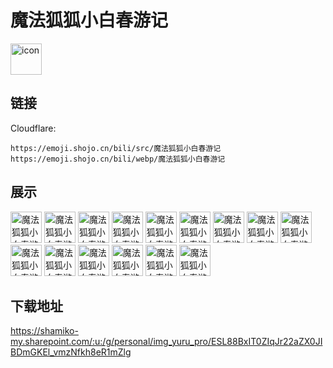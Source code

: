 # 魔法狐狐小白春游记
<img src="https://emoji.shojo.cn/bili/src/魔法狐狐小白春游记/icon.png" width="50" height="50" alt="icon">

## 链接
Cloudflare:
```
https://emoji.shojo.cn/bili/src/魔法狐狐小白春游记
https://emoji.shojo.cn/bili/webp/魔法狐狐小白春游记
```
## 展示
<img src="https://emoji.shojo.cn/bili/src/魔法狐狐小白春游记/魔法狐狐小白春游记-侦查.png" width="50" height="50" alt="魔法狐狐小白春游记-侦查">
<img src="https://emoji.shojo.cn/bili/src/魔法狐狐小白春游记/魔法狐狐小白春游记-亲亲.png" width="50" height="50" alt="魔法狐狐小白春游记-亲亲">
<img src="https://emoji.shojo.cn/bili/src/魔法狐狐小白春游记/魔法狐狐小白春游记-好学.png" width="50" height="50" alt="魔法狐狐小白春游记-好学">
<img src="https://emoji.shojo.cn/bili/src/魔法狐狐小白春游记/魔法狐狐小白春游记-爆哭.png" width="50" height="50" alt="魔法狐狐小白春游记-爆哭">
<img src="https://emoji.shojo.cn/bili/src/魔法狐狐小白春游记/魔法狐狐小白春游记-害怕.png" width="50" height="50" alt="魔法狐狐小白春游记-害怕">
<img src="https://emoji.shojo.cn/bili/src/魔法狐狐小白春游记/魔法狐狐小白春游记-打call.png" width="50" height="50" alt="魔法狐狐小白春游记-打call">
<img src="https://emoji.shojo.cn/bili/src/魔法狐狐小白春游记/魔法狐狐小白春游记-给心心.png" width="50" height="50" alt="魔法狐狐小白春游记-给心心">
<img src="https://emoji.shojo.cn/bili/src/魔法狐狐小白春游记/魔法狐狐小白春游记-心心.png" width="50" height="50" alt="魔法狐狐小白春游记-心心">
<img src="https://emoji.shojo.cn/bili/src/魔法狐狐小白春游记/魔法狐狐小白春游记-接心心.png" width="50" height="50" alt="魔法狐狐小白春游记-接心心">
<img src="https://emoji.shojo.cn/bili/src/魔法狐狐小白春游记/魔法狐狐小白春游记-当事狐.png" width="50" height="50" alt="魔法狐狐小白春游记-当事狐">
<img src="https://emoji.shojo.cn/bili/src/魔法狐狐小白春游记/魔法狐狐小白春游记-酷狐.png" width="50" height="50" alt="魔法狐狐小白春游记-酷狐">
<img src="https://emoji.shojo.cn/bili/src/魔法狐狐小白春游记/魔法狐狐小白春游记-真诚.png" width="50" height="50" alt="魔法狐狐小白春游记-真诚">
<img src="https://emoji.shojo.cn/bili/src/魔法狐狐小白春游记/魔法狐狐小白春游记-我要闹了.png" width="50" height="50" alt="魔法狐狐小白春游记-我要闹了">
<img src="https://emoji.shojo.cn/bili/src/魔法狐狐小白春游记/魔法狐狐小白春游记-整点雪糕.png" width="50" height="50" alt="魔法狐狐小白春游记-整点雪糕">
<img src="https://emoji.shojo.cn/bili/src/魔法狐狐小白春游记/魔法狐狐小白春游记-柔弱狐.png" width="50" height="50" alt="魔法狐狐小白春游记-柔弱狐">

## 下载地址

https://shamiko-my.sharepoint.com/:u:/g/personal/img_yuru_pro/ESL88BxIT0ZIqJr22aZX0JIBDmGKEl_vmzNfkh8eR1mZlg